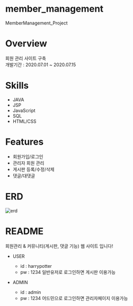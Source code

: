 # member_management
MemberManagement_Project

# Overview
회원 관리 사이트 구축<br/>
개발기간 : 2020.07.01 ~ 2020.07.15

# Skills
* JAVA
* JSP
* JavaScript
* SQL
* HTML/CSS

# Features
* 회원가입/로그인
* 관리자 회원 관리
* 게시판 등록/수정/삭제
* 댓글/대댓글

# ERD
![erd](https://user-images.githubusercontent.com/66931820/97409160-8848b600-1940-11eb-953b-8f27d1c9120a.png)


# README
회원관리 & 커뮤니티(게시판, 댓글 기능) 웹 사이트 입니다!

* USER 
   * id : harrypotter
   * pw : 1234
일반유저로 로그인하면 게시판 이용가능


* ADMIN
  * id : admin
  * pw : 1234
어드민으로 로그인하면 관리자페이지 이용가능


